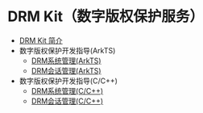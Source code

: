 # DRM Kit（数字版权保护服务）

- [DRM Kit 简介](drm-overview.md)
- 数字版权保护开发指导(ArkTS)<!--drm-arkts-dev-->
  - [DRM系统管理(ArkTS)](drm-mediakeysystem-management.md)
  - [DRM会话管理(ArkTS)](drm-mediakeysession-management.md)
- 数字版权保护开发指导(C/C++)<!--drm-native-->
  - [DRM系统管理(C/C++)](native-drm-mediakeysystem-management.md)
  - [DRM会话管理(C/C++)](native-drm-mediakeysession-management.md)
